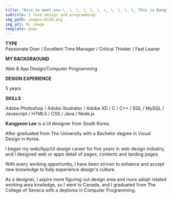 ```yaml
---
title: "Nice to meet you-\_ \_ \_ \_ \_ \_ \_ \_ \_ \_ \_ This is Kangyeon : )"
subtitle: I love design and programming!
img_path: images/0120.png
img_alt: KL image
template: page
---
```


<color>**TYPE**</color>                
Passionate Doer / Excellent Time Manager / Critical Thinker / Fast Leaner

**MY BACKGRAOUND**

Web & App Design/Computer Programming

**DESIGN EXPERIENCE**

5 years

**SKILLS**

Adobe Photoshop / Adobe illustrator / Adobe XD / C / C++ / SQL / MySQL / Javascript / HTML5 / CSS / Java / Node.js 


**Kangyeon Lee**                is a UI designer from South Korea. 

After graduated from The University with a Bachelor degree in Visual Design in Korea.

I began my web/App/UI design career for five years in web design industry, and I designed web or apps detail of pages, contents and landing pages. 

With every working opportunity, I have been striven to enhance and accept new knowledge to fully experience design's culture.

As a designer, I aspire more figuring out design area and more adopt related working area knwledge, so I went to Canada, and I graduated from The College of Seneca with a deploma in Computer Programming.